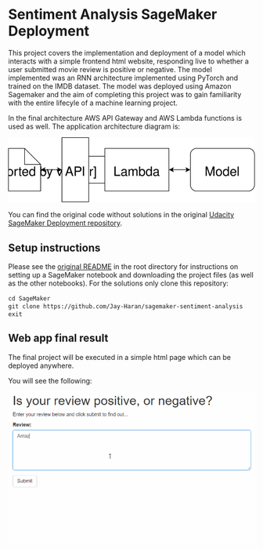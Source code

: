 # Sentiment Analysis SageMaker Deployment

This project covers the implementation and deployment of a model which interacts with a simple frontend html website, responding live to whether a user submitted movie review is positive or negative. The model implemented was an RNN architecture implemented using PyTorch and trained on the IMDB dataset. The model was deployed using Amazon Sagemaker and the aim of completing this project was to gain familiarity with the entire lifecyle of a machine learning project.

In the final architecture AWS API Gateway and AWS Lambda functions is used as well. The application architecture diagram is:

![Web app Diagram](./Web&#32;App&#32;Diagram.svg) 

You can find the original code without solutions in the original [Udacity SageMaker Deployment repository](https://github.com/udacity/sagemaker-deployment).

## Setup instructions
Please see the [original README](https://github.com/udacity/sagemaker-deployment/tree/master/README.md) in the root directory for instructions on setting up a SageMaker notebook and downloading the project files (as well as the other notebooks). For the solutions only clone this repository:

```
cd SageMaker
git clone https://github.com/Jay-Haran/sagemaker-sentiment-analysis
exit
```

## Web app final result

The final project will be executed in a simple html page which can be deployed anywhere. 

You will see the following:

![Web app example](./webapp.gif) 

